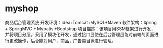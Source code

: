 # myshop
商品后台管理系统
开发环境：idea+Tomcat+MySQL+Maven 
软件架构：Spring + SpringMVC + Mybatis +Bootstrap
项目描述：该项目用SSM框架进行开发，并将项目分层，采用了模块化开发，通过接口层使在后台管理层能对前端的页面进行更改操作，后台能对用户，商品，广告类目等进行管理。
